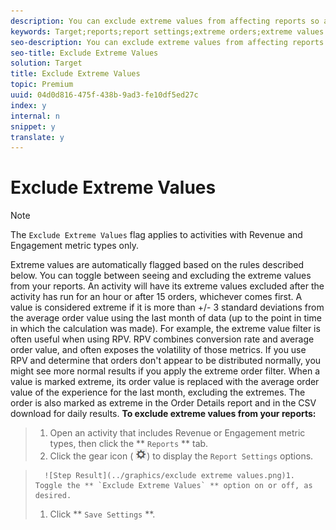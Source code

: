 ```yaml
---
description: You can exclude extreme values from affecting reports so a few unusual orders don't affect your activity results. An example of an unusual order might be a coach buying uniforms for an entire team instead of individual shoppers buying individual uniforms.
keywords: Target;reports;report settings;extreme orders;extreme values
seo-description: You can exclude extreme values from affecting reports so a few unusual orders don't affect your activity results. An example of an unusual order might be a coach buying uniforms for an entire team instead of individual shoppers buying individual uniforms.
seo-title: Exclude Extreme Values
solution: Target
title: Exclude Extreme Values
topic: Premium
uuid: 04d0d816-475f-438b-9ad3-fe10df5ed27c
index: y
internal: n
snippet: y
translate: y
---
```


# Exclude Extreme Values


>[!NOTE]
>
>The `Exclude Extreme Values` flag applies to activities with Revenue and Engagement metric types only. 


Extreme values are automatically flagged based on the rules described below. You can toggle between seeing and excluding the extreme values from your reports. An activity will have its extreme values excluded after the activity has run for an hour or after 15 orders, whichever comes first.
A value is considered extreme if it is more than +/- 3 standard deviations from the average order value using the last month of data (up to the point in time in which the calculation was made).
For example, the extreme value filter is often useful when using RPV. RPV combines conversion rate and average order value, and often exposes the volatility of those metrics. If you use RPV and determine that orders don't appear to be distributed normally, you might see more normal results if you apply the extreme order filter.
When a value is marked extreme, its order value is replaced with the average order value of the experience for the last month, excluding the extremes. The order is also marked as extreme in the Order Details report and in the CSV download for daily results.
**To exclude extreme values from your reports:** 

>1. Open an activity that includes Revenue or Engagement metric types, then click the ** `Reports` ** tab.
>1. Click the gear icon (  ![](graphics/icon_gear.png)) to display the `Report Settings` options.

>       ![Step Result](../graphics/exclude extreme values.png)1. Toggle the ** `Exclude Extreme Values` ** option on or off, as desired.
>1. Click ** `Save Settings` **.
